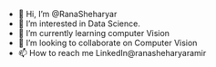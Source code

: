 - 👋 Hi, I’m @RanaSheharyar
- 👀 I’m interested in Data Science.
- 🌱 I’m currently learning computer Vision
- 💞️ I’m looking to collaborate on Computer Vision
- 📫 How to reach me LinkedIn@ranasheharyaramir

<!---
RanaSheharyar/RanaSheharyar is a ✨ special ✨ repository because its `README.md` (this file) appears on your GitHub profile.
You can click the Preview link to take a look at your changes.
--->
